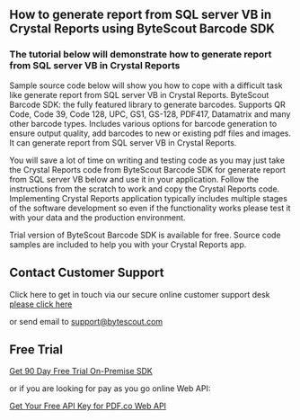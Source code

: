 ## How to generate report from SQL server VB in Crystal Reports using ByteScout Barcode SDK

### The tutorial below will demonstrate how to generate report from SQL server VB in Crystal Reports

Sample source code below will show you how to cope with a difficult task like generate report from SQL server VB in Crystal Reports. ByteScout Barcode SDK: the fully featured library to generate barcodes. Supports QR Code, Code 39, Code 128, UPC, GS1, GS-128, PDF417, Datamatrix and many other barcode types. Includes various options for barcode generation to ensure output quality, add barcodes to new or existing pdf files and images. It can generate report from SQL server VB in Crystal Reports.

You will save a lot of time on writing and testing code as you may just take the Crystal Reports code from ByteScout Barcode SDK for generate report from SQL server VB below and use it in your application. Follow the instructions from the scratch to work and copy the Crystal Reports code. Implementing Crystal Reports application typically includes multiple stages of the software development so even if the functionality works please test it with your data and the production environment.

Trial version of ByteScout Barcode SDK is available for free. Source code samples are included to help you with your Crystal Reports app.

## Contact Customer Support

Click here to get in touch via our secure online customer support desk [please click here](https://bytescout.zendesk.com/hc/en-us/requests/new?subject=ByteScout%20Barcode%20SDK%20Question)

or send email to [support@bytescout.com](mailto:support@bytescout.com?subject=ByteScout%20Barcode%20SDK%20Question) 

## Free Trial

[Get 90 Day Free Trial On-Premise SDK](https://bytescout.com/download/web-installer?utm_source=github-readme)

or if you are looking for pay as you go online Web API:

[Get Your Free API Key for PDF.co Web API](https://pdf.co/documentation/api?utm_source=github-readme)